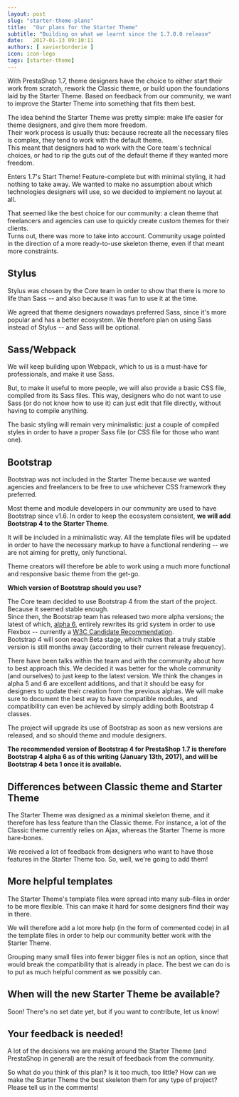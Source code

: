 ```yaml
---
layout: post
slug: "starter-theme-plans"
title:  "Our plans for the Starter Theme"
subtitle: "Building on what we learnt since the 1.7.0.0 release"
date:   2017-01-13 09:10:11
authors: [ xavierborderie ]
icon: icon-lego
tags: [starter-theme]
---
```


With PrestaShop 1.7, theme designers have the choice to either start their work from scratch, rework the Classic theme, or build upon the foundations laid by the Starter Theme. Based on feedback from our community, we want to improve the Starter Theme into something that fits them best.

The idea behind the Starter Theme was pretty simple: make life easier for theme designers, and give them more freedom. <br/>
Their work process is usually thus: because recreate all the necessary files is complex, they tend to work with the default theme.<br/>
This meant that designers had to work with the Core team's technical choices, or had to rip the guts out of the default theme if they wanted more freedom.

Enters 1.7's Start Theme! Feature-complete but with minimal styling, it had nothing to take away. We wanted to make no assumption about which technologies designers will use, so we decided to implement no layout at all.

That seemed like the best choice for our community: a clean theme that freelancers and agencies can use to quickly create custom themes for their clients.<br/>
Turns out, there was more to take into account. Community usage pointed in the direction of a more ready-to-use skeleton theme, even if that meant more constraints.


## Stylus

Stylus was chosen by the Core team in order to show that there is more to life than Sass -- and also because it was fun to use it at the time.

We agreed that theme designers nowadays preferred Sass, since it's more popular and has a better ecosystem. We therefore plan on using Sass instead of Stylus -- and Sass will be optional.


## Sass/Webpack

We will keep building upon Webpack, which to us is a must-have for professionals, and make it use Sass.

But, to make it useful to more people, we will also provide a basic CSS file, compiled from its Sass files. This way, designers who do not want to use Sass (or do not know how to use it) can just edit that file directly, without having to compile anything.

The basic styling will remain very minimalistic: just a couple of compiled styles in order to have a proper Sass file (or CSS file for those who want one).


## Bootstrap

Bootstrap was not included in the Starter Theme because we wanted agencies and freelancers to be free to use whichever CSS framework they preferred.

Most theme and module developers in our community are used to have Bootstrap since v1.6. In order to keep the ecosystem consistent, **we will add Bootstrap 4 to the Starter Theme**.

It will be included in a minimalistic way. All the template files will be updated in order to have the necessary markup to have a functional rendering -- we are not aiming for pretty, only functional.

Theme creators will therefore be able to work using a much more functional and responsive basic theme from the get-go.

<div class="alert alert-info" role="alert">
<p><b>Which version of Bootstrap should you use?</b></p>

<p>The Core team decided to use Bootstrap 4 from the start of the project. Because it seemed stable enough.<br/>
Since then, the Bootstrap team has released two more alpha versions; the latest of which, <a href="http://blog.getbootstrap.com/2017/01/06/bootstrap-4-alpha-6/">alpha 6</a>, entirely rewrites its grid system in order to use Flexbox -- currently a <a href="https://www.w3.org/TR/css-flexbox-1/">W3C Candidate Recommendation</a>. <br/>
Bootstrap 4 will soon reach Beta stage, which makes that a truly stable version is still months away (according to their current release frequency).</p>

<p>There have been talks within the team and with the community about how to best approach this. We decided it was better for the whole community (and ourselves) to just keep to the latest version. We think the changes in alpha 5 and 6 are excellent additions, and that it should be easy for designers to update their creation from the previous alphas. We will make sure to document the best way to have compatible modules, and compatibility can even be achieved by simply adding both Bootstrap 4 classes.</p>

<p>The project will upgrade its use of Bootstrap as soon as new versions are released, and so should theme and module designers.</p>

<p><b>The recommended version of Bootstrap 4 for PrestaShop 1.7 is therefore Bootstrap 4 alpha 6 as of this writing (January 13th, 2017), and will be Bootstrap 4 beta 1 once it is available.</b></p>
</div>


## Differences between Classic theme and Starter Theme

The Starter Theme was designed as a minimal skeleton theme, and it therefore has less feature than the Classic theme. For instance, a lot of the Classic theme currently relies on Ajax, whereas the Starter Theme is more bare-bones.

We received a lot of feedback from designers who want to have those features in the Starter Theme too. So, well, we're going to add them!


## More helpful templates

The Starter Theme's template files were spread into many sub-files in order to be more flexible. This can make it hard for some designers find their way in there.

We will therefore add a lot more help (in the form of commented code) in all the template files in order to help our community better work with the Starter Theme.

Grouping many small files into fewer bigger files is not an option, since that would break the compatibility that is already in place. The best we can do is to put as much helpful comment as we possibly can.


## When will the new Starter Theme be available?

Soon! There's no set date yet, but if you want to contribute, let us know!


## Your feedback is needed!

A lot of the decisions we are making around the Starter Theme (and PrestaShop in general) are the result of feedback from the community.

So what do you think of this plan? Is it too much, too little? How can we make the Starter Theme the best skeleton them for any type of project? Please tell us in the comments!
